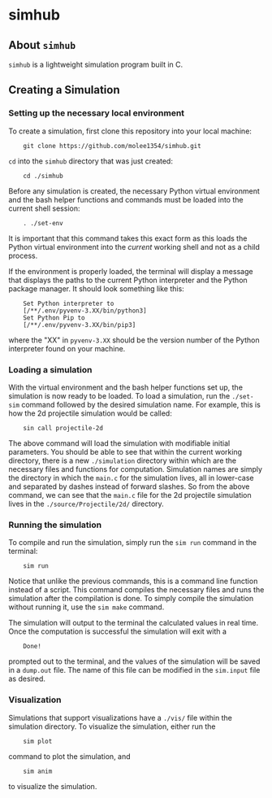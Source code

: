 # simhub

## About `simhub`

`simhub` is a lightweight simulation program built in C.

## Creating a Simulation

### Setting up the necessary local environment

To create a simulation, first clone this repository into your local machine:

        git clone https://github.com/molee1354/simhub.git

`cd` into the `simhub` directory that was just created:

        cd ./simhub

Before any simulation is created, the necessary Python virtual environment and the bash helper functions and commands must be loaded into the current shell session:

        . ./set-env

It is important that this command takes this exact form as this loads the Python virtual environment into the *current* working shell and not as a child process.

If the environment is properly loaded, the terminal will display a message that displays the paths to the current Python interpreter and the Python package manager. It should look something like this:

        Set Python interpreter to 
        [/**/.env/pyvenv-3.XX/bin/python3]
        Set Python Pip to 
        [/**/.env/pyvenv-3.XX/bin/pip3]

where the "XX" in `pyvenv-3.XX` should be the version number of the Python interpreter found on your machine.

### Loading a simulation

With the virtual environment and the bash helper functions set up, the simulation is now ready to be loaded. To load a simulation, run the `./set-sim` command followed by the desired simulation name. For example, this is how the 2d projectile simulation would be called:

        sin call projectile-2d

The above command will load the simulation with modifiable initial parameters. You should be able to see that within the current working directory, there is a new `./simulation` directory within which are the necessary files and functions for computation. Simulation names are simply the directory in which the `main.c` for the simulation lives, all in lower-case and separated by dashes instead of forward slashes. So from the above command, we can see that the `main.c` file for the 2d projectile simulation lives in the `./source/Projectile/2d/` directory.

### Running the simulation

To compile and run the simulation, simply run the `sim run` command in the terminal:

        sim run

Notice that unlike the previous commands, this is a command line function instead of a script. This command compiles the necessary files and runs the simulation after the compilation is done. To simply compile the simulation without running it, use the `sim make` command.

The simulation will output to the terminal the calculated values in real time. Once the computation is successful the simulation will exit with a

        Done!

prompted out to the terminal, and the values of the simulation will be saved in a `dump.out` file. The name of this file can be modified in the `sim.input` file as desired.

### Visualization

Simulations that support visualizations have a `./vis/` file within the simulation directory. To visualize the simulation, either run the

        sim plot

command to plot the simulation, and

        sim anim

to visualize the simulation.
